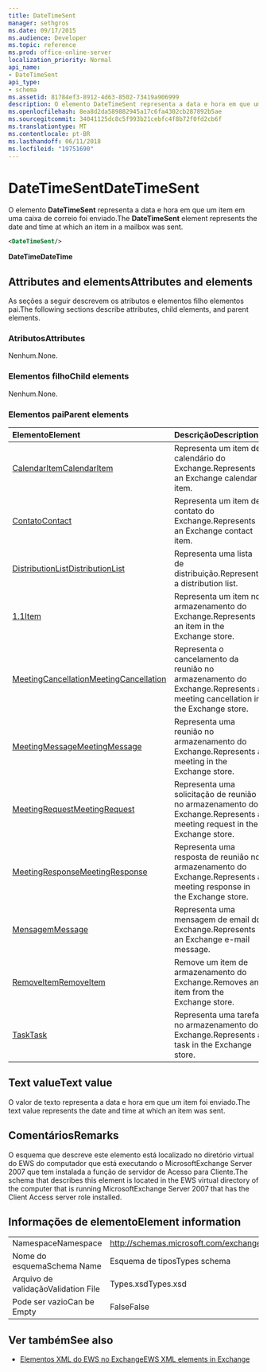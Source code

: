 ```yaml
---
title: DateTimeSent
manager: sethgros
ms.date: 09/17/2015
ms.audience: Developer
ms.topic: reference
ms.prod: office-online-server
localization_priority: Normal
api_name:
- DateTimeSent
api_type:
- schema
ms.assetid: 81784ef3-8912-4d63-8502-73419a906999
description: O elemento DateTimeSent representa a data e hora em que um item em uma caixa de correio foi enviado.
ms.openlocfilehash: 8ea8d2da589882945a17c6fa4302cb287892b5ae
ms.sourcegitcommit: 34041125dc8c5f993b21cebfc4f8b72f0fd2cb6f
ms.translationtype: MT
ms.contentlocale: pt-BR
ms.lasthandoff: 06/11/2018
ms.locfileid: "19751690"
---
```

# <a name="datetimesent"></a><span data-ttu-id="c9898-103">DateTimeSent</span><span class="sxs-lookup"><span data-stu-id="c9898-103">DateTimeSent</span></span>

<span data-ttu-id="c9898-104">O elemento **DateTimeSent** representa a data e hora em que um item em uma caixa de correio foi enviado.</span><span class="sxs-lookup"><span data-stu-id="c9898-104">The **DateTimeSent** element represents the date and time at which an item in a mailbox was sent.</span></span> 
  
```xml
<DateTimeSent/>
```

<span data-ttu-id="c9898-105">**DateTime**</span><span class="sxs-lookup"><span data-stu-id="c9898-105">**DateTime**</span></span>

## <a name="attributes-and-elements"></a><span data-ttu-id="c9898-106">Attributes and elements</span><span class="sxs-lookup"><span data-stu-id="c9898-106">Attributes and elements</span></span>

<span data-ttu-id="c9898-107">As seções a seguir descrevem os atributos e elementos filho elementos pai.</span><span class="sxs-lookup"><span data-stu-id="c9898-107">The following sections describe attributes, child elements, and parent elements.</span></span>
  
### <a name="attributes"></a><span data-ttu-id="c9898-108">Atributos</span><span class="sxs-lookup"><span data-stu-id="c9898-108">Attributes</span></span>

<span data-ttu-id="c9898-109">Nenhum.</span><span class="sxs-lookup"><span data-stu-id="c9898-109">None.</span></span>
  
### <a name="child-elements"></a><span data-ttu-id="c9898-110">Elementos filho</span><span class="sxs-lookup"><span data-stu-id="c9898-110">Child elements</span></span>

<span data-ttu-id="c9898-111">Nenhum.</span><span class="sxs-lookup"><span data-stu-id="c9898-111">None.</span></span>
  
### <a name="parent-elements"></a><span data-ttu-id="c9898-112">Elementos pai</span><span class="sxs-lookup"><span data-stu-id="c9898-112">Parent elements</span></span>

|<span data-ttu-id="c9898-113">**Elemento**</span><span class="sxs-lookup"><span data-stu-id="c9898-113">**Element**</span></span>|<span data-ttu-id="c9898-114">**Descrição**</span><span class="sxs-lookup"><span data-stu-id="c9898-114">**Description**</span></span>|
|:-----|:-----|
|[<span data-ttu-id="c9898-115">CalendarItem</span><span class="sxs-lookup"><span data-stu-id="c9898-115">CalendarItem</span></span>](calendaritem.md) <br/> |<span data-ttu-id="c9898-116">Representa um item de calendário do Exchange.</span><span class="sxs-lookup"><span data-stu-id="c9898-116">Represents an Exchange calendar item.</span></span>  <br/> |
|[<span data-ttu-id="c9898-117">Contato</span><span class="sxs-lookup"><span data-stu-id="c9898-117">Contact</span></span>](contact.md) <br/> |<span data-ttu-id="c9898-118">Representa um item de contato do Exchange.</span><span class="sxs-lookup"><span data-stu-id="c9898-118">Represents an Exchange contact item.</span></span>  <br/> |
|[<span data-ttu-id="c9898-119">DistributionList</span><span class="sxs-lookup"><span data-stu-id="c9898-119">DistributionList</span></span>](distributionlist.md) <br/> |<span data-ttu-id="c9898-120">Representa uma lista de distribuição.</span><span class="sxs-lookup"><span data-stu-id="c9898-120">Represents a distribution list.</span></span>  <br/> |
|[<span data-ttu-id="c9898-121">1.1</span><span class="sxs-lookup"><span data-stu-id="c9898-121">Item</span></span>](item.md) <br/> |<span data-ttu-id="c9898-122">Representa um item no armazenamento do Exchange.</span><span class="sxs-lookup"><span data-stu-id="c9898-122">Represents an item in the Exchange store.</span></span>  <br/> |
|[<span data-ttu-id="c9898-123">MeetingCancellation</span><span class="sxs-lookup"><span data-stu-id="c9898-123">MeetingCancellation</span></span>](meetingcancellation.md) <br/> |<span data-ttu-id="c9898-124">Representa o cancelamento da reunião no armazenamento do Exchange.</span><span class="sxs-lookup"><span data-stu-id="c9898-124">Represents a meeting cancellation in the Exchange store.</span></span>  <br/> |
|[<span data-ttu-id="c9898-125">MeetingMessage</span><span class="sxs-lookup"><span data-stu-id="c9898-125">MeetingMessage</span></span>](meetingmessage.md) <br/> |<span data-ttu-id="c9898-126">Representa uma reunião no armazenamento do Exchange.</span><span class="sxs-lookup"><span data-stu-id="c9898-126">Represents a meeting in the Exchange store.</span></span>  <br/> |
|[<span data-ttu-id="c9898-127">MeetingRequest</span><span class="sxs-lookup"><span data-stu-id="c9898-127">MeetingRequest</span></span>](meetingrequest.md) <br/> |<span data-ttu-id="c9898-128">Representa uma solicitação de reunião no armazenamento do Exchange.</span><span class="sxs-lookup"><span data-stu-id="c9898-128">Represents a meeting request in the Exchange store.</span></span>  <br/> |
|[<span data-ttu-id="c9898-129">MeetingResponse</span><span class="sxs-lookup"><span data-stu-id="c9898-129">MeetingResponse</span></span>](meetingresponse.md) <br/> |<span data-ttu-id="c9898-130">Representa uma resposta de reunião no armazenamento do Exchange.</span><span class="sxs-lookup"><span data-stu-id="c9898-130">Represents a meeting response in the Exchange store.</span></span>  <br/> |
|[<span data-ttu-id="c9898-131">Mensagem</span><span class="sxs-lookup"><span data-stu-id="c9898-131">Message</span></span>](message-ex15websvcsotherref.md) <br/> |<span data-ttu-id="c9898-132">Representa uma mensagem de email do Exchange.</span><span class="sxs-lookup"><span data-stu-id="c9898-132">Represents an Exchange e-mail message.</span></span>  <br/> |
|[<span data-ttu-id="c9898-133">RemoveItem</span><span class="sxs-lookup"><span data-stu-id="c9898-133">RemoveItem</span></span>](removeitem.md) <br/> |<span data-ttu-id="c9898-134">Remove um item de armazenamento do Exchange.</span><span class="sxs-lookup"><span data-stu-id="c9898-134">Removes an item from the Exchange store.</span></span>  <br/> |
|[<span data-ttu-id="c9898-135">Task</span><span class="sxs-lookup"><span data-stu-id="c9898-135">Task</span></span>](task.md) <br/> |<span data-ttu-id="c9898-136">Representa uma tarefa no armazenamento do Exchange.</span><span class="sxs-lookup"><span data-stu-id="c9898-136">Represents a task in the Exchange store.</span></span>  <br/> |
   
## <a name="text-value"></a><span data-ttu-id="c9898-137">Text value</span><span class="sxs-lookup"><span data-stu-id="c9898-137">Text value</span></span>

<span data-ttu-id="c9898-138">O valor de texto representa a data e hora em que um item foi enviado.</span><span class="sxs-lookup"><span data-stu-id="c9898-138">The text value represents the date and time at which an item was sent.</span></span>
  
## <a name="remarks"></a><span data-ttu-id="c9898-139">Comentários</span><span class="sxs-lookup"><span data-stu-id="c9898-139">Remarks</span></span>

<span data-ttu-id="c9898-140">O esquema que descreve este elemento está localizado no diretório virtual do EWS do computador que está executando o MicrosoftExchange Server 2007 que tem instalada a função de servidor de Acesso para Cliente.</span><span class="sxs-lookup"><span data-stu-id="c9898-140">The schema that describes this element is located in the EWS virtual directory of the computer that is running MicrosoftExchange Server 2007 that has the Client Access server role installed.</span></span>
  
## <a name="element-information"></a><span data-ttu-id="c9898-141">Informações de elemento</span><span class="sxs-lookup"><span data-stu-id="c9898-141">Element information</span></span>

|||
|:-----|:-----|
|<span data-ttu-id="c9898-142">Namespace</span><span class="sxs-lookup"><span data-stu-id="c9898-142">Namespace</span></span>  <br/> |http://schemas.microsoft.com/exchange/services/2006/types  <br/> |
|<span data-ttu-id="c9898-143">Nome do esquema</span><span class="sxs-lookup"><span data-stu-id="c9898-143">Schema Name</span></span>  <br/> |<span data-ttu-id="c9898-144">Esquema de tipos</span><span class="sxs-lookup"><span data-stu-id="c9898-144">Types schema</span></span>  <br/> |
|<span data-ttu-id="c9898-145">Arquivo de validação</span><span class="sxs-lookup"><span data-stu-id="c9898-145">Validation File</span></span>  <br/> |<span data-ttu-id="c9898-146">Types.xsd</span><span class="sxs-lookup"><span data-stu-id="c9898-146">Types.xsd</span></span>  <br/> |
|<span data-ttu-id="c9898-147">Pode ser vazio</span><span class="sxs-lookup"><span data-stu-id="c9898-147">Can be Empty</span></span>  <br/> |<span data-ttu-id="c9898-148">False</span><span class="sxs-lookup"><span data-stu-id="c9898-148">False</span></span>  <br/> |
   
## <a name="see-also"></a><span data-ttu-id="c9898-149">Ver também</span><span class="sxs-lookup"><span data-stu-id="c9898-149">See also</span></span>

- [<span data-ttu-id="c9898-150">Elementos XML do EWS no Exchange</span><span class="sxs-lookup"><span data-stu-id="c9898-150">EWS XML elements in Exchange</span></span>](ews-xml-elements-in-exchange.md)

